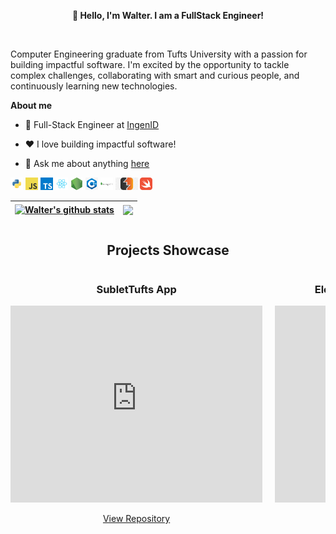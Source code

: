 <p align="center"><strong>👋 Hello, I'm Walter. I am a FullStack Engineer!</strong></p>

<br />

Computer Engineering graduate from Tufts University with a passion for building impactful software. I'm excited by the opportunity to tackle complex challenges, collaborating with smart and curious people, and continuously learning new technologies.

**About me**

- 💼 Full-Stack Engineer at [IngenID](https://www.ingenid.com/)

- ❤️ I love building impactful software!

- 💬 Ask me about anything [here](https://walter254.github.io/myCv/)

<code><img height="20" alt="python" src="https://raw.githubusercontent.com/github/explore/80688e429a7d4ef2fca1e82350fe8e3517d3494d/topics/python/python.png"></code>
<code><img height="20" alt="javascript" src="https://raw.githubusercontent.com/github/explore/80688e429a7d4ef2fca1e82350fe8e3517d3494d/topics/javascript/javascript.png"></code>
<code><img height="20" alt="typescript" src="https://raw.githubusercontent.com/github/explore/80688e429a7d4ef2fca1e82350fe8e3517d3494d/topics/typescript/typescript.png"></code>
<code><img height="20" alt="react" src="https://raw.githubusercontent.com/github/explore/80688e429a7d4ef2fca1e82350fe8e3517d3494d/topics/react/react.png"></code>
<code><img height="20" alt="nodejs" src="https://raw.githubusercontent.com/github/explore/80688e429a7d4ef2fca1e82350fe8e3517d3494d/topics/nodejs/nodejs.png"></code>
<code><img height="20" alt="c++" src="/images/cpp_img.png"></code>
<code><img height="20" alt="mongodb" src="https://raw.githubusercontent.com/github/explore/80688e429a7d4ef2fca1e82350fe8e3517d3494d/topics/mongodb/mongodb.png"></code>
<code><img height="20" alt="burpsuite" src="/images/burb_suite_img.png"></code>
<code><img height="20" alt="swift" src="https://raw.githubusercontent.com/github/explore/80688e429a7d4ef2fca1e82350fe8e3517d3494d/topics/swift/swift.png"></code>

| <a href="https://github.com/Walter254"><img align="center" src="https://github-readme-stats.vercel.app/api?username=Walter254&show_icons=true&include_all_commits=true&theme=buefy&hide_border=true" alt="Walter's github stats" /></a> | <a href="https://github.com/Walter254"><img align="center" src="https://github-readme-stats.vercel.app/api/top-langs/?username=Walter254&layout=compact&theme=buefy&hide_border=true" /></a> |
| ------------- | ------------- |

<!-- Carousel Section for Loom Videos -->
<div style="text-align: center; margin-top: 40px;">
    <h2>Projects Showcase</h2>
    <div class="carousel" style="display: flex; overflow-x: auto; scroll-snap-type: x mandatory; white-space: nowrap;">
        <div style="flex: none; width: 80%; margin: 0 10px; scroll-snap-align: start; display: inline-block;">
            <h3>SubletTufts App</h3>
            <iframe width="100%" height="315" src="https://www.loom.com/share/b1086af644434a60876d3935fab8ac26?sid=9eb661f3-410f-4e78-83cb-7101687cc33f" frameborder="0" allowfullscreen></iframe>
            <p><a href="https://github.com/Walter254/SubletTuftsApp?tab=readme-ov-file" target="_blank">View Repository</a></p>
        </div>
        <div style="flex: none; width: 80%; margin: 0 10px; scroll-snap-align: start; display: inline-block;">
            <h3>Electronic Orchestra Analyzer App</h3>
            <iframe width="100%" height="315" src="https://www.loom.com/share/10867652fb454b52ad407bb06413d982?sid=728147e4-92a5-4dda-9a26-a57a91e697ba" frameborder="0" allowfullscreen></iframe>
            <p><a href="https://github.com/Walter254/ElectronicOrchestraAnalyzerApp?tab=readme-ov-file" target="_blank">View Repository</a></p>
        </div>
        <!-- Add more projects as needed -->
    </div>
</div>
<!-- End of Carousel Section -->
